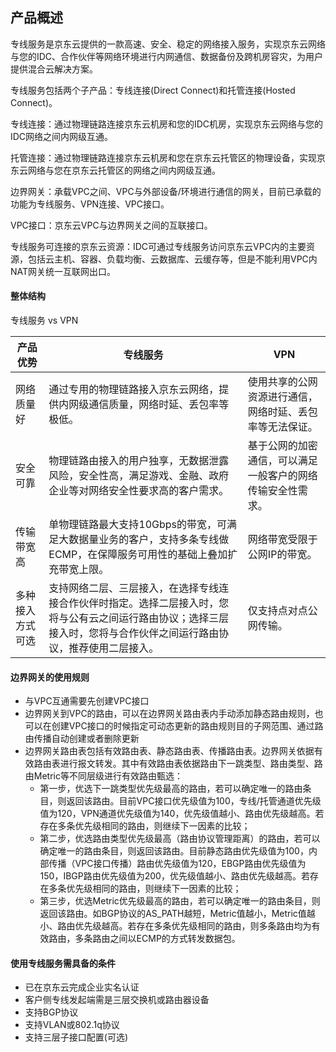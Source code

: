 ## **产品概述**

专线服务是京东云提供的一款高速、安全、稳定的网络接入服务，实现京东云网络与您的IDC、合作伙伴等网络环境进行内网通信、数据备份及跨机房容灾，为用户提供混合云解决方案。



专线服务包括两个子产品：专线连接(Direct Connect)和托管连接(Hosted Connect)。



专线连接：通过物理链路连接京东云机房和您的IDC机房，实现京东云网络与您的IDC网络之间内网级互通。

托管连接：通过物理链路连接京东云机房和您在京东云托管区的物理设备，实现京东云网络与您在京东云托管区的网络之间内网级互通。

边界网关：承载VPC之间、VPC与外部设备/环境进行通信的网关，目前已承载的功能为专线服务、VPN连接、VPC接口。

VPC接口：京东云VPC与边界网关之间的互联接口。

专线服务可连接的京东云资源：IDC可通过专线服务访问京东云VPC内的主要资源，包括云主机、容器、负载均衡、云数据库、云缓存等，但是不能利用VPC内NAT网关统一互联网出口。



#### **整体结构**

专线服务 vs VPN

| **产品优势**     | **专线服务**                                                 | **VPN**                                                    |
| ---------------- | ------------------------------------------------------------ | ---------------------------------------------------------- |
| 网络质量好       | 通过专用的物理链路接入京东云网络，提供内网级通信质量，网络时延、丢包率等极低。 | 使用共享的公网资源进行通信，网络时延、丢包率等无法保证。   |
| 安全可靠         | 物理链路由接入的用户独享，无数据泄露风险，安全性高，满足游戏、金融、政府企业等对网络安全性要求高的客户需求。 | 基于公网的加密通信，可以满足一般客户的网络传输安全性需求。 |
| 传输带宽高       | 单物理链路最大支持10Gbps的带宽，可满足大数据量业务的客户，支持多条专线做ECMP，在保障服务可用性的基础上叠加扩充带宽上限。 | 网络带宽受限于公网IP的带宽。                               |
| 多种接入方式可选 | 支持网络二层、三层接入，在选择专线连接合作伙伴时指定。选择二层接入时，您将与公有云之间运行路由协议；选择三层接入时，您将与合作伙伴之间运行路由协议，推荐使用二层接入。 | 仅支持点对点公网传输。                                     |



#### **边界网关的使用规则**

- 与VPC互通需要先创建VPC接口
- 边界网关到VPC的路由，可以在边界网关路由表内手动添加静态路由规则，也可以在创建VPC接口的时候指定可动态更新的路由规则目的子网范围、通过路由传播自动创建或者删除更新
- 边界网关路由表包括有效路由表、静态路由表、传播路由表。边界网关依据有效路由表进行报文转发。其中有效路由表依据路由下一跳类型、路由类型、路由Metric等不同层级进行有效路由甄选：
  * 第一步，优选下一跳类型优先级最高的路由，若可以确定唯一的路由条目，则返回该路由。目前VPC接口优先级值为100，专线/托管通道优先级值为120，VPN通道优先级值为140，优先级值越小、路由优先级越高。若存在多条优先级相同的路由，则继续下一因素的比较；
  * 第二步，优选路由类型优先级最高（路由协议管理距离）的路由，若可以确定唯一的路由条目，则返回该路由。目前静态路由优先级值为100，内部传播（VPC接口传播）路由优先级值为120，EBGP路由优先级值为150，IBGP路由优先级值为200，优先级值越小、路由优先级越高。若存在多条优先级相同的路由，则继续下一因素的比较；
  * 第三步，优选Metric优先级最高的路由，若可以确定唯一的路由条目，则返回该路由。如BGP协议的AS_PATH越短，Metric值越小，Metric值越小、路由优先级越高。若存在多条优先级相同的路由，则多条路由均为有效路由，多条路由之间以ECMP的方式转发数据包。

#### **使用专线服务需具备的条件**

- 已在京东云完成企业实名认证
- 客户侧专线发起端需是三层交换机或路由器设备
- 支持BGP协议
- 支持VLAN或802.1q协议
- 支持三层子接口配置(可选)

